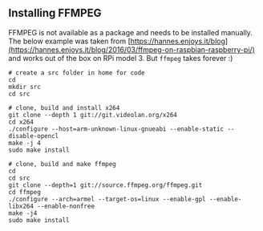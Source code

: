 

## Installing FFMPEG

FFMPEG is not available as a package and needs to be installed manually. The below example was taken from [https://hannes.enjoys.it/blog](https://hannes.enjoys.it/blog/2016/03/ffmpeg-on-raspbian-raspberry-pi/) and works out of the box on RPi model 3. But `ffmpeg` takes forever :) 

~~~~
# create a src folder in home for code
cd
mkdir src
cd src

# clone, build and install x264
git clone --depth 1 git://git.videolan.org/x264
cd x264
./configure --host=arm-unknown-linux-gnueabi --enable-static --disable-opencl
make -j 4
sudo make install

# clone, build and make ffmpeg
cd
cd src
git clone --depth=1 git://source.ffmpeg.org/ffmpeg.git
cd ffmpeg
./configure --arch=armel --target-os=linux --enable-gpl --enable-libx264 --enable-nonfree
make -j4
sudo make install
~~~~